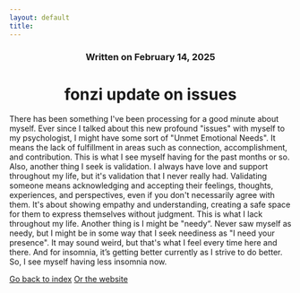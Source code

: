 ```yaml
---
layout: default
title: 
---
```

### <center>Written on February 14, 2025</center>

# <center> fonzi update on issues </center>  

There has been something I've been processing for a good minute about myself. Ever since I talked about this new profound "issues" with myself to my psychologist, I might have some sort of "Unmet Emotional Needs". It means the lack of fulfillment in areas such as connection, accomplishment, and contribution. This is what I see myself having for the past months or so. Also, another thing I seek is validation. I always have love and support throughout my life, but it's validation that I never really had. Validating someone means acknowledging and accepting their feelings, thoughts, experiences, and perspectives, even if you don't necessarily agree with them. It's about showing empathy and understanding, creating a safe space for them to express themselves without judgment. This is what I lack throughout my life.  Another thing is I might be "needy“. Never saw myself as needy, but I might be in some way that I seek neediness as "I need your presence". It may sound weird, but that's what I feel every time here and there. And for insomnia, it’s getting better currently as I strive to do better. So, I see myself having less insomnia now.

[Go back to index](./blog-index.md)
[Or the website](https://17hoodies.github.io/fonzi/index.html)
